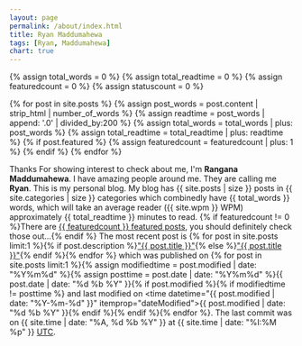 ```yaml
---
layout: page
permalink: /about/index.html
title: Ryan Maddumahewa
tags: [Ryan, Maddumahewa]
chart: true
---
```


{% assign total_words = 0 %}
{% assign total_readtime = 0 %}
{% assign featuredcount = 0 %}
{% assign statuscount = 0 %}

{% for post in site.posts %}
    {% assign post_words = post.content | strip_html | number_of_words %}
    {% assign readtime = post_words | append: '.0' | divided_by:200 %}
    {% assign total_words = total_words | plus: post_words %}
    {% assign total_readtime = total_readtime | plus: readtime %}
    {% if post.featured %}
    {% assign featuredcount = featuredcount | plus: 1 %}
    {% endif %}
{% endfor %}

Thanks For showing interest to check about me, I'm **Rangana Maddumahewa**. I have amazing people around me. They are calling me **Ryan**. This is my personal blog. My blog has {{ site.posts | size }} posts in {{ site.categories | size }} categories which combinedly have {{ total_words }} words, which will take an average reader ({{ site.wpm }} WPM) approximately <span class="time">{{ total_readtime }}</span> minutes to read. {% if featuredcount != 0 %}There are <a href="{{ site.url }}/featured">{{ featuredcount }} featured posts</a>, you should definitely check those out...{% endif %} The most recent post is {% for post in site.posts limit:1 %}{% if post.description %}<a href="{{ site.url }}{{ post.url }}" title="{{ post.description }}">"{{ post.title }}"</a>{% else %}<a href="{{ site.url }}{{ post.url }}" title="{{ post.description }}" title="Read more about {{ post.title }}">"{{ post.title }}"</a>{% endif %}{% endfor %} which was published on {% for post in site.posts limit:1 %}{% assign modifiedtime = post.modified | date: "%Y%m%d" %}{% assign posttime = post.date | date: "%Y%m%d" %}<time datetime="{{ post.date | date_to_xmlschema }}" class="post-time">{{ post.date | date: "%d %b %Y" }}</time>{% if post.modified %}{% if modifiedtime != posttime %} and last modified on <time datetime="{{ post.modified | date: "%Y-%m-%d" }}" itemprop="dateModified">{{ post.modified | date: "%d %b %Y" }}</time>{% endif %}{% endif %}{% endfor %}. The last commit was on {{ site.time | date: "%A, %d %b %Y" }} at {{ site.time | date: "%I:%M %p" }} [UTC](http://en.wikipedia.org/wiki/Coordinated_Universal_Time "Temps Universel Coordonné").

